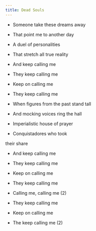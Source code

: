 ```yaml
---
title: Dead Souls
---
```


- Someone take these dreams away

- That point me to another day

- A duel of personalities

- That stretch all true reality

- And keep calling me

- They keep calling me

- Keep on calling me

- They keep calling me



- When figures from the past stand tall

- And mocking voices ring the hall

- Imperialistic house of prayer

- Conquistadores who took

their share

- And keep calling me

- They keep calling me

- Keep on calling me

- They keep calling me



- Calling me, calling me (2)

- They keep calling me

- Keep on calling me

- The keep calling me (2)







